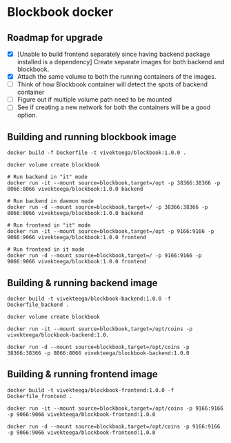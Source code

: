 # Blockbook docker

## Roadmap for upgrade

-  [X] [Unable to build frontend separately since having backend package installed is a dependency] Create separate images for both backend and blockbook.
-  [X] Attach the same volume to both the running containers of the images.
-  [ ] Think of how Blockbook container will detect the spots of backend container
-  [ ] Figure out if multiple volume path need to be mounted
-  [ ] See if creating a new network for both the containers will be a good option. 

## Building and running blockbook image

```
docker build -f Dockerfile -t vivekteega/blockbook:1.0.0 .

docker volume create blockbook

# Run backend in "it" mode
docker run -it --mount source=blockbook,target=/opt -p 38366:38366 -p 8066:8066 vivekteega/blockbook:1.0.0 backend

# Run backend in daemon mode
docker run -d --mount source=blockbook,target=/ -p 38366:38366 -p 8066:8066 vivekteega/blockbook:1.0.0 backend

# Run frontend in "it" mode
docker run -it --mount source=blockbook,target=/opt -p 9166:9166 -p 9066:9066 vivekteega/blockbook:1.0.0 frontend

# Run frontend in it mode
docker run -d --mount source=blockbook,target=/ -p 9166:9166 -p 9066:9066 vivekteega/blockbook:1.0.0 frontend
```

## Building & running backend image

```
docker build -t vivekteega/blockbook-backend:1.0.0 -f Dockerfile_backend .

docker volume create blockbook

docker run -it --mount source=blockbook,target=/opt/coins -p vivekteega/blockbook-backend:1.0.

docker run -d --mount source=blockbook,target=/opt/coins -p 38366:38366 -p 8066:8066 vivekteega/blockbook-backend:1.0.0
```

## Building & running frontend image

```
docker build -t vivekteega/blockbook-frontend:1.0.0 -f Dockerfile_frontend .

docker run -it --mount source=blockbook,target=/opt/coins -p 9166:9166 -p 9066:9066 vivekteega/blockbook-frontend:1.0.0

docker run -d --mount source=blockbook,target=/opt/coins -p 9166:9166 -p 9066:9066 vivekteega/blockbook-frontend:1.0.0
```
